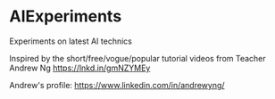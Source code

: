 # AIExperiments
Experiments on latest AI technics

Inspired by the short/free/vogue/popular tutorial videos from Teacher Andrew Ng
https://lnkd.in/gmNZYMEy

Andrew's profile:
https://www.linkedin.com/in/andrewyng/